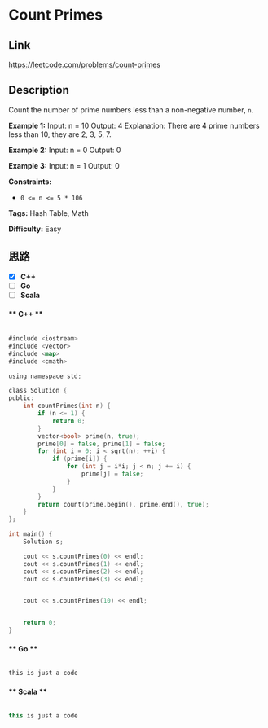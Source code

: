 


# Count Primes

## Link

https://leetcode.com/problems/count-primes


## Description

Count the number of prime numbers less than a non-negative number, `n`.



**Example 1:**
            Input: n = 10    Output: 4    Explanation: There are 4 prime numbers less than 10, they are 2, 3, 5, 7.    

**Example 2:**
            Input: n = 0    Output: 0    

**Example 3:**
            Input: n = 1    Output: 0    



**Constraints:**

  * `0 <= n <= 5 * 106`


**Tags:** Hash Table, Math

**Difficulty:** Easy

## 思路

[title]: https://leetcode.com/problems/count-primes


- [X] **C++**
- [ ] **Go**
- [ ] **Scala**

<!-- tabs:start -->

#### ** C++ **

``` go

#include <iostream>
#include <vector>
#include <map>
#include <cmath>

using namespace std;

class Solution {
public:
    int countPrimes(int n) {
        if (n <= 1) {
            return 0;
        }
        vector<bool> prime(n, true);
        prime[0] = false, prime[1] = false;
        for (int i = 0; i < sqrt(n); ++i) {
            if (prime[i]) {
                for (int j = i*i; j < n; j += i) {
                    prime[j] = false;
                }    
            }    
        }
        return count(prime.begin(), prime.end(), true);
    }
};

int main() {
    Solution s;

    cout << s.countPrimes(0) << endl;
    cout << s.countPrimes(1) << endl;
    cout << s.countPrimes(2) << endl;
    cout << s.countPrimes(3) << endl;


    cout << s.countPrimes(10) << endl;


    return 0;
}


```

#### ** Go **

``` go

this is just a code

```

#### ** Scala **

``` scala

this is just a code

```

<!-- tabs:end -->
